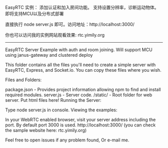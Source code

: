 EasyRTC 实例： 添加认证和加入房间功能。 支持设置分辨率，诊断运动物体。即将支持MCU以及分布式部署

直接执行 node server.js 即可。访问地址：http://localhost:3000/ 

你也可以访问我的实例网站观看效果: rtc.yimily.org

*****************************************************************************
EasyRTC Server Example with auth and room joining. Will support MCU using janus-gateway and clustered deploy

This folder contains all the files you'll need to create a simple server with EasyRTC, Express, and Socket.io. You can copy these files where you wish.

Files and Folders:

package.json - Provides project information allowing npm to find and install required modules.
server.js - Server code.
/static/ - Root folder for web server. Put html files here!
Running the Server:

Type node server.js in console.
Viewing the examples:

In your WebRTC enabled browser, visit your server address including the port. By default port 3000 is used.
http://localhost:3000/ (you can check the sample website here: rtc.yimily.org)

Feel free to open issues if any problem found, Or e-mail me.
